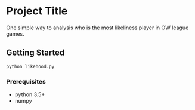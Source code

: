 # Project Title

One simple way to analysis who is the most likeliness player in OW league games.

## Getting Started

`python likehood.py`

### Prerequisites

- python 3.5+
- numpy